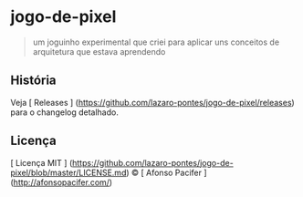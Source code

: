 # jogo-de-pixel
> um joguinho experimental que criei para aplicar uns conceitos de arquitetura que  estava aprendendo

##  História
Veja [ Releases ] (https://github.com/lazaro-pontes/jogo-de-pixel/releases) para o changelog detalhado.

##  Licença
[ Licença MIT ] (https://github.com/lazaro-pontes/jogo-de-pixel/blob/master/LICENSE.md) © [ Afonso Pacifer ] (http://afonsopacifer.com/)
